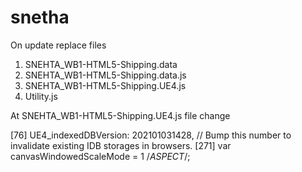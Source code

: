 # snetha

On update replace files

1. SNEHTA_WB1-HTML5-Shipping.data
2. SNEHTA_WB1-HTML5-Shipping.data.js
3. SNEHTA_WB1-HTML5-Shipping.UE4.js
4. Utility.js


At SNEHTA_WB1-HTML5-Shipping.UE4.js file change

[76] UE4_indexedDBVersion: 202101031428, // Bump this number to invalidate existing IDB storages in browsers.
[271] var canvasWindowedScaleMode = 1 /*ASPECT*/;
